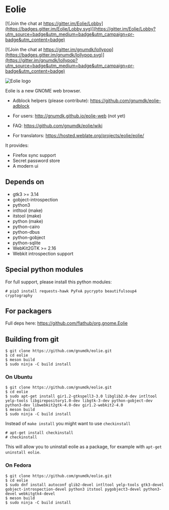 # Eolie

[![Join the chat at https://gitter.im/Eolie/Lobby](https://badges.gitter.im/Eolie/Lobby.svg)](https://gitter.im/Eolie/Lobby?utm_source=badge&utm_medium=badge&utm_campaign=pr-badge&utm_content=badge)

[![Join the chat at https://gitter.im/gnumdk/lollypop](https://badges.gitter.im/gnumdk/lollypop.svg)](https://gitter.im/gnumdk/lollypop?utm_source=badge&utm_medium=badge&utm_campaign=pr-badge&utm_content=badge)

![Eolie logo](https://raw.githubusercontent.com/gnumdk/eolie/master/data/icons/hicolor/256x256/apps/org.gnome.Eolie.png)

Eolie is a new GNOME web browser.

- Adblock helpers (please contribute): https://github.com/gnumdk/eolie-adblock

- For users: http://gnumdk.github.io/eolie-web (not yet)

- FAQ: https://github.com/gnumdk/eolie/wiki

- For translators: https://hosted.weblate.org/projects/eolie/eolie/

It provides:
- Firefox sync support
- Secret password store
- A modern ui

## Depends on

- gtk3 >= 3.14
- gobject-introspection
- python3
- intltool (make)
- itstool (make)
- python (make)
- python-cairo
- python-dbus
- python-gobject
- python-sqlite
- WebKit2GTK >= 2.16
- Webkit introspection support

## Special python modules
For full support, please install this python modules:
```
# pip3 install requests-hawk PyFxA pycrypto beautifulsoup4 cryptography
```

## For packagers
Full deps here: https://github.com/flathub/org.gnome.Eolie

## Building from git

```
$ git clone https://github.com/gnumdk/eolie.git
$ cd eolie
$ meson build
$ sudo ninja -C build install
```

### On Ubuntu

```
$ git clone https://github.com/gnumdk/eolie.git
$ cd eolie
$ sudo apt-get install gir1.2-gtkspell3-3.0 libglib2.0-dev intltool yelp-tools libgirepository1.0-dev libgtk-3-dev python-gobject-dev python3-dev libwebkit2gtk-4.0-dev gir1.2-webkit2-4.0
$ meson build
$ sudo ninja -C build install
```

Instead of `make install` you might want to use `checkinstall`

```
# apt-get install checkinstall
# checkinstall
```

This will allow you to uninstall eolie as a package, for example with `apt-get uninstall eolie`.

### On Fedora

```
$ git clone https://github.com/gnumdk/eolie.git
$ cd eolie
$ sudo dnf install autoconf glib2-devel intltool yelp-tools gtk3-devel gobject-introspection-devel python3 itstool pygobject3-devel python3-devel webkitgtk4-devel
$ meson build
$ sudo ninja -C build install
```
